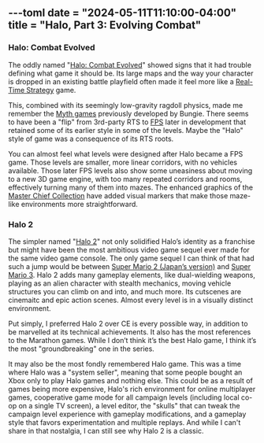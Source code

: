 ---toml
date = "2024-05-11T11:10:00-04:00"
title = "Halo, Part 3: Evolving Combat"
---

### Halo: Combat Evolved

The oddly named "[Halo: Combat Evolved](https://en.wikipedia.org/wiki/Halo:_Combat_Evolved)" showed signs that it had trouble defining what game it should be. Its large maps and the way your character is dropped in an existing battle playfield often made it feel more like a [Real-Time Strategy](https://en.wikipedia.org/wiki/Real-time_strategy) game.

This, combined with its seemingly low-gravity ragdoll physics, made me remember the [Myth games](https://en.wikipedia.org/wiki/Myth_%28video_game_series%29) previously developed by Bungie. There seems to have been a "flip" from 3rd-party RTS to [FPS](https://en.wikipedia.org/wiki/First-person_shooter) later in development that retained some of its earlier style in some of the levels. Maybe the "Halo" style of game was a consequence of its RTS roots.

You can almost feel what levels were designed after Halo became a FPS game. Those levels are smaller, more linear corridors, with no vehicles available. Those later FPS levels also show some uneasiness about moving to a new 3D game engine, with too many repeated corridors and rooms, effectively turning many of them into mazes. The enhanced graphics of the [Master Chief Collection](https://en.wikipedia.org/wiki/Halo:_The_Master_Chief_Collection) have added visual markers that make those maze-like environments more straightforward.

### Halo 2

The simpler named "[Halo 2](https://en.wikipedia.org/wiki/Halo_2)" not only solidified Halo’s identity as a franchise but might have been the most ambitious video game sequel ever made for the same video game console. The only game sequel I can think of that had such a jump would be between [Super Mario 2 (Japan’s version)](https://en.wikipedia.org/wiki/Super_Mario_Bros.:_The_Lost_Levels) and [Super Mario 3](https://en.wikipedia.org/wiki/Super_Mario_Bros._3). Halo 2 adds many gameplay elements, like dual-wielding weapons, playing as an alien character with stealth mechanics, moving vehicle structures you can climb on and into, and much more. Its cutscenes are cinemaitc and epic action scenes. Almost every level is in a visually distinct environment.

Put simply, I preferred Halo 2 over CE is every possible way, in addition to be marvelled at its technical achievements. It also has the most references to the Marathon games. While I don’t think it’s the best Halo game, I think it’s the most "groundbreaking" one in the series.

It may also be the most fondly remembered Halo game. This was a time where Halo was a "system seller", meaning that some people bought an Xbox only to play Halo games and nothing else. This could be as a result of games being more expensive, Halo's rich environment for online multiplayer games, cooperative game mode for all campaign levels (including local co-op on a single TV screen), a level editor, the "skulls" that can tweak the campaign level experience with gameplay modifications, and a gameplay style that favors experimentation and multiple replays. And while I can't share in that nostalgia, I can still see why Halo 2 is a classic.
